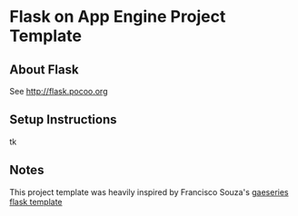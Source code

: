 
Flask on App Engine Project Template
====================================

About Flask
-----------
See <http://flask.pocoo.org>


Setup Instructions
------------------
tk


Notes
-----
This project template was heavily inspired by Francisco Souza's [gaeseries flask template][1]

[1]: http://github.com/franciscosouza/gaeseries/tree/flask

